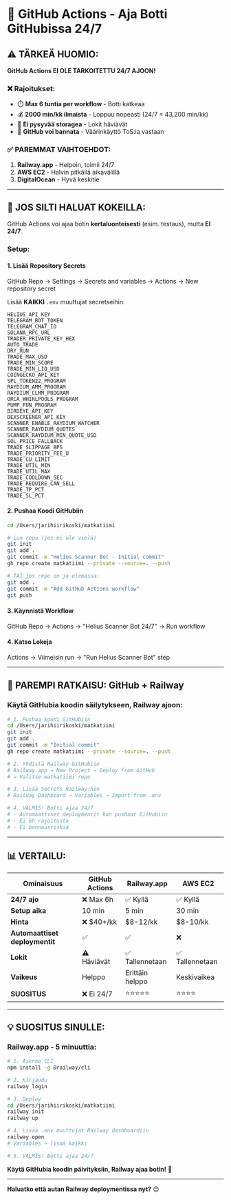# 🤖 GitHub Actions - Aja Botti GitHubissa 24/7

## ⚠️ **TÄRKEÄ HUOMIO:**

**GitHub Actions EI OLE TARKOITETTU 24/7 AJOON!**

### ❌ **Rajoitukset:**
- ⏱️ **Max 6 tuntia per workflow** - Botti katkeaa
- 💰 **2000 min/kk ilmaista** - Loppuu nopeasti (24/7 = 43,200 min/kk)
- 🔄 **Ei pysyvää storagea** - Lokit häviävät
- 🚫 **GitHub voi bannata** - Väärinkäyttö ToS:ia vastaan

### ✅ **PAREMMAT VAIHTOEHDOT:**

1. **Railway.app** - Helpoin, toimii 24/7
2. **AWS EC2** - Halvin pitkällä aikavälillä
3. **DigitalOcean** - Hyvä keskitie

---

## 🔧 **JOS SILTI HALUAT KOKEILLA:**

GitHub Actions voi ajaa botin **kertaluonteisesti** (esim. testaus), mutta **EI 24/7**.

### **Setup:**

#### 1. **Lisää Repository Secrets**

GitHub Repo → Settings → Secrets and variables → Actions → New repository secret

Lisää **KAIKKI** `.env` muuttujat secretseihin:

```
HELIUS_API_KEY
TELEGRAM_BOT_TOKEN
TELEGRAM_CHAT_ID
SOLANA_RPC_URL
TRADER_PRIVATE_KEY_HEX
AUTO_TRADE
DRY_RUN
TRADE_MAX_USD
TRADE_MIN_SCORE
TRADE_MIN_LIQ_USD
COINGECKO_API_KEY
SPL_TOKEN22_PROGRAM
RAYDIUM_AMM_PROGRAM
RAYDIUM_CLMM_PROGRAM
ORCA_WHIRLPOOLS_PROGRAM
PUMP_FUN_PROGRAM
BIRDEYE_API_KEY
DEXSCREENER_API_KEY
SCANNER_ENABLE_RAYDIUM_WATCHER
SCANNER_RAYDIUM_QUOTES
SCANNER_RAYDIUM_MIN_QUOTE_USD
SOL_PRICE_FALLBACK
TRADE_SLIPPAGE_BPS
TRADE_PRIORITY_FEE_U
TRADE_CU_LIMIT
TRADE_UTIL_MIN
TRADE_UTIL_MAX
TRADE_COOLDOWN_SEC
TRADE_REQUIRE_CAN_SELL
TRADE_TP_PCT
TRADE_SL_PCT
```

#### 2. **Pushaa Koodi GitHubiin**

```bash
cd /Users/jarihiirikoski/matkatiimi

# Luo repo (jos ei ole vielä)
git init
git add .
git commit -m "Helius Scanner Bot - Initial commit"
gh repo create matkatiimi --private --source=. --push

# TAI jos repo on jo olemassa:
git add .
git commit -m "Add GitHub Actions workflow"
git push
```

#### 3. **Käynnistä Workflow**

GitHub Repo → Actions → "Helius Scanner Bot 24/7" → Run workflow

#### 4. **Katso Lokeja**

Actions → Viimeisin run → "Run Helius Scanner Bot" step

---

## 🎯 **PAREMPI RATKAISU: GitHub + Railway**

### **Käytä GitHubia koodin säilytykseen, Railway ajoon:**

```bash
# 1. Pushaa koodi GitHubiin
cd /Users/jarihiirikoski/matkatiimi
git init
git add .
git commit -m "Initial commit"
gh repo create matkatiimi --private --source=. --push

# 2. Yhdistä Railway GitHubiin
# Railway.app → New Project → Deploy from GitHub
# → Valitse matkatiimi repo

# 3. Lisää Secrets Railway:hin
# Railway Dashboard → Variables → Import from .env

# 4. VALMIS! Botti ajaa 24/7
# - Automaattiset deploymentit kun pushaat GitHubiin
# - Ei 6h rajoitusta
# - Ei bannausriskiä
```

---

## 📊 **VERTAILU:**

| Ominaisuus | GitHub Actions | Railway.app | AWS EC2 |
|------------|----------------|-------------|---------|
| **24/7 ajo** | ❌ Max 6h | ✅ Kyllä | ✅ Kyllä |
| **Setup aika** | 10 min | 5 min | 30 min |
| **Hinta** | ❌ $40+/kk | $8-12/kk | $8-10/kk |
| **Automaattiset deploymentit** | ✅ | ✅ | ❌ |
| **Lokit** | ⚠️ Häviävät | ✅ Tallennetaan | ✅ Tallennetaan |
| **Vaikeus** | Helppo | Erittäin helppo | Keskivaikea |
| **SUOSITUS** | ❌ Ei 24/7 | ⭐⭐⭐⭐⭐ | ⭐⭐⭐⭐ |

---

## 💡 **SUOSITUS SINULLE:**

### **Railway.app - 5 minuuttia:**

```bash
# 1. Asenna CLI
npm install -g @railway/cli

# 2. Kirjaudu
railway login

# 3. Deploy
cd /Users/jarihiirikoski/matkatiimi
railway init
railway up

# 4. Lisää .env muuttujat Railway dashboardiin
railway open
# Variables → lisää kaikki

# 5. VALMIS! Botti ajaa 24/7
```

**Käytä GitHubia koodin päivityksiin, Railway ajaa botin!** 🚀

---

**Haluatko että autan Railway deploymentissa nyt?** 😊

